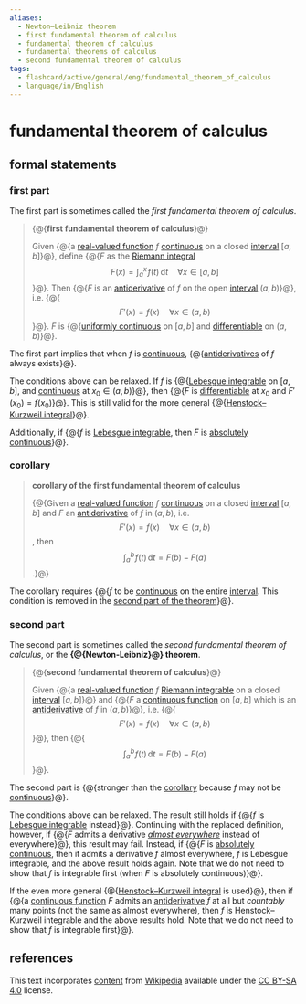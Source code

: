 ```yaml
---
aliases:
  - Newton–Leibniz theorem
  - first fundamental theorem of calculus
  - fundamental theorem of calculus
  - fundamental theorems of calculus
  - second fundamental theorem of calculus
tags:
  - flashcard/active/general/eng/fundamental_theorem_of_calculus
  - language/in/English
---
```


# fundamental theorem of calculus

## formal statements

### first part

The first part is sometimes called the _first fundamental theorem of calculus_.

> {@{__first fundamental theorem of calculus__}@}
>
> Given {@{a [real-valued function](real-valued%20function.md) $f$ [continuous](continuous%20function.md) on a closed [interval](interval%20(mathematics).md) $[a,b]$}@}, define {@{$F$ as the [Riemann integral](Riemann%20integral.md) $$F(x)=\int_a^x\!f(t)\,\mathrm{d}t\quad\forall{x}\in[a,b]$$}@}. Then {@{$F$ is an [antiderivative](antiderivative.md) of $f$ on the open [interval](interval%20(mathematics).md) $(a,b)$}@}, i.e. {@{$$F'(x)=f(x)\quad\forall{x}\in(a,b)$$}@}. $F$ is {@{[uniformly continuous](uniformly%20continuous.md) on $[a,b]$ and [differentiable](differentiable%20function.md) on $(a,b)$}@}. <!--SR:!2028-05-23,1055,250!2025-07-28,17,311!2025-07-28,17,311!2025-07-28,17,311!2025-07-28,17,311!2025-07-28,17,311-->

The first part implies that when $f$ is [continuous](continuous%20function.md), {@{[antiderivatives](antiderivative.md) of $f$ always exists}@}. <!--SR:!2027-03-12,931,350-->

The conditions above can be relaxed. If $f$ is {@{[Lebesgue integrable](Lebesgue%20integration.md) on $[a, b]$, and [continuous](continuous%20function.md) at $x_0 \in (a, b)$}@}, then {@{$F$ is [differentiable](differentiable%20function.md) at $x_0$ and $F'(x_0) = f(x_0)$}@}. This is still valid for the more general {@{[Henstock–Kurzweil integral](Henstock–Kurzweil%20integral.md)}@}. <!--SR:!2028-03-15,1057,320!2026-01-12,396,260!2026-09-25,693,340-->

Additionally, if {@{$f$ is [Lebesgue integrable](Lebesgue%20integrable.md), then $F$ is [absolutely continuous](absolute%20continuity.md)}@}. <!--SR:!2025-09-03,373,300-->

### corollary

> __corollary of the first fundamental theorem of calculus__
>
> {@{Given a [real-valued function](real-valued%20function.md) $f$ [continuous](continuous%20function.md) on a closed [interval](interval%20(mathematics).md) $[a,b]$ and $F$ an [antiderivative](antiderivative.md) of $f$ in $(a,b)$, i.e. $$F'(x)=f(x)\quad\forall{x}\in(a,b)$$, then $$\int_a^b\!f(t)\,\mathrm{d}t=F(b)-F(a)$$.}@} <!--SR:!2026-02-10,453,230-->

The corollary requires {@{$f$ to be [continuous](continuous%20function.md) on the entire [interval](interval%20(mathematics).md). This condition is removed in the [second part of the theorem](#second%20part)}@}. <!--SR:!2026-03-13,573,310-->

### second part

The second part is sometimes called the _second fundamental theorem of calculus_, or the __{@{Newton-Leibniz}@} theorem__. <!--SR:!2026-11-18,737,290-->

> {@{__second fundamental theorem of calculus__}@}
>
> Given {@{a [real-valued function](real-valued%20function.md) $f$ [Riemann integrable](Riemann%20integral.md#Riemann%20integrable) on a closed [interval](interval%20(mathematics).md) $[a,b]$}@} and {@{$F$ a [continuous function](continuous%20function.md) on $[a,b]$ which is an [antiderivative](antiderivative.md) of $f$ in $(a,b)$}@}, i.e. {@{$$F'(x)=f(x)\quad\forall{x}\in(a,b)$$}@}, then {@{$$\int_a^b\!f(t)\,\mathrm{d}t=F(b)-F(a)$$}@}. <!--SR:!2025-11-24,251,170!2025-07-28,17,311!2025-07-28,17,311!2025-07-28,17,311!2025-07-28,17,311-->

The second part is {@{stronger than the [corollary](#corollary) because $f$ may not be [continuous](continuous%20function.md)}@}. <!--SR:!2027-04-25,893,330-->

The conditions above can be relaxed. The result still holds if {@{$f$ is [Lebesgue integrable](Lebesgue%20integration.md) instead}@}. Continuing with the replaced definition, however, if {@{$F$ admits a derivative _[almost everywhere](almost%20everywhere.md)_ instead of everywhere}@}, this result may fail. Instead, if {@{$F$ is [absolutely continuous](absolute%20continuity.md), then it admits a derivative $f$ almost everywhere, $f$ is Lebesgue integrable, and the above result holds again. Note that we do not need to show that $f$ is integrable first (when $F$ is absolutely continuous)}@}. <!--SR:!2025-12-29,432,280!2025-07-17,282,260!2026-03-11,432,260-->

If the even more general {@{[Henstock–Kurzweil integral](Henstock–Kurzweil%20integral.md) is used}@}, then if {@{a [continuous function](continuous%20function.md) $F$ admits an [antiderivative](antiderivative.md) $f$ at all but _countably_ many points (not the same as almost everywhere), then $f$ is Henstock–Kurzweil integrable and the above results hold. Note that we do not need to show that $f$ is integrable first}@}. <!--SR:!2027-05-29,815,300!2025-09-14,303,240-->

## references

This text incorporates [content](https://en.wikipedia.org/wiki/fundamental_theorem_of_calculus) from [Wikipedia](Wikipedia.md) available under the [CC BY-SA 4.0](https://creativecommons.org/licenses/by-sa/4.0/) license.
